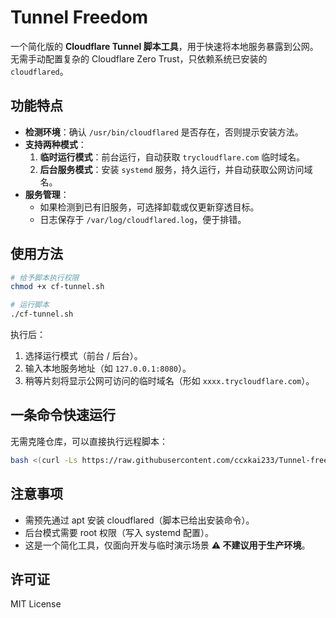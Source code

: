 # Tunnel Freedom

一个简化版的 **Cloudflare Tunnel 脚本工具**，用于快速将本地服务暴露到公网。  
无需手动配置复杂的 Cloudflare Zero Trust，只依赖系统已安装的 `cloudflared`。

## 功能特点

- **检测环境**：确认 `/usr/bin/cloudflared` 是否存在，否则提示安装方法。  
- **支持两种模式**：
  1. **临时运行模式**：前台运行，自动获取 `trycloudflare.com` 临时域名。  
  2. **后台服务模式**：安装 `systemd` 服务，持久运行，并自动获取公网访问域名。  
- **服务管理**：
  - 如果检测到已有旧服务，可选择卸载或仅更新穿透目标。  
  - 日志保存于 `/var/log/cloudflared.log`，便于排错。  

## 使用方法

```bash
# 给予脚本执行权限
chmod +x cf-tunnel.sh

# 运行脚本
./cf-tunnel.sh
```

执行后：
1. 选择运行模式（前台 / 后台）。  
2. 输入本地服务地址（如 `127.0.0.1:8080`）。  
3. 稍等片刻将显示公网可访问的临时域名（形如 `xxxx.trycloudflare.com`）。  

## 一条命令快速运行

无需克隆仓库，可以直接执行远程脚本：

```bash
bash <(curl -Ls https://raw.githubusercontent.com/ccxkai233/Tunnel-freedom/main/cf-tunnel.sh)
```

## 注意事项

- 需预先通过 apt 安装 cloudflared（脚本已给出安装命令）。  
- 后台模式需要 root 权限（写入 systemd 配置）。  
- 这是一个简化工具，仅面向开发与临时演示场景 **⚠️ 不建议用于生产环境**。  

## 许可证

MIT License